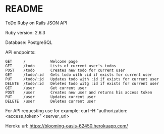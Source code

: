 # README

ToDo Ruby on Rails JSON API 

Ruby version: 2.6.3

Database: PostgreSQL

API endpoints:

    GET     /           Welcome page
    GET     /todo       Lists of current user's todos
    POST    /todo       Creates new todo for current user
    GET     /todo/:id   Gets todo with :id if exists for current user 
    PUT     /todo/:id   Updates todo with :id if exists for current user
    DELETE  /todo/:id   Deletes todo witg :id if exists for current user
    GET     /user       Get current user
    POST    /user       Creates new user and returns his access token
    PUT     /user       Updates current user
    DELETE  /user       Deletes current user
    
For API requesting use for example: curl -H "authorization: <access_token>" <server_url>

Heroku url: https://blooming-oasis-62450.herokuapp.com/
      
